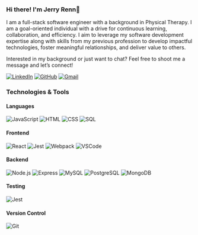 ### Hi there! I'm Jerry Renn👋 

<p>I am a full-stack software engineer with a background in Physical Therapy. I am a goal-oriented individual with a drive for continuous learning, collaboration, and efficiency. I aim to leverage my software development expertise along with skills from my previous profession to develop impactful technologies, foster meaningful relationships, and deliver value to others.</p>

<p>Interested in my background or just want to chat? Feel free to shoot me a message and let’s connect!</p>

[![LinkedIn](https://img.shields.io/badge/-jerryrenn-0A66C2?style=flat-square&logo=linkedin&logoColor=white)](https://www.linkedin.com/in/jerryrenn)
[![GitHub](https://img.shields.io/badge/-jerryrenn-181717?style=flat-square&logo=github&logoColor=white)](https://github.com/jerryrenn)
[![Gmail](https://img.shields.io/badge/-jerryrenn1998-D14836?style=flat-square&logo=gmail&logoColor=white)](mailto:jerryrenn1998@gmail.com)

### Technologies & Tools

#### Languages
![JavaScript](https://img.shields.io/badge/-JavaScript-FFCE5A?style=flat-square&logo=javascript&logoColor=white)
![HTML](https://img.shields.io/badge/-HTML-E34F26?style=flat-square&logo=html5&logoColor=white)
![CSS](https://img.shields.io/badge/-CSS-1572B6?style=flat-square&logo=css3&logoColor=white)
![SQL](https://img.shields.io/badge/-SQL-4479A1?style=flat-square&logo=sql&logoColor=white)

#### Frontend
![React](https://img.shields.io/badge/-React-61DAFB?style=flat-square&logo=react&logoColor=white)
![Jest](https://img.shields.io/badge/-Jest-C21325?style=flat-square&logo=jest&logoColor=white)
![Webpack](https://img.shields.io/badge/-Webpack-8DD6F9?style=flat-square&logo=webpack&logoColor=white)
![VSCode](https://img.shields.io/badge/-VSCode-007ACC?style=flat-square&logo=visual-studio-code&logoColor=white)

#### Backend
![Node.js](https://img.shields.io/badge/-Node.js-339933?style=flat-square&logo=node.js&logoColor=white)
![Express](https://img.shields.io/badge/-Express-000000?style=flat-square&logo=express&logoColor=white)
![MySQL](https://img.shields.io/badge/-MySQL-4479A1?style=flat-square&logo=mysql&logoColor=white)
![PostgreSQL](https://img.shields.io/badge/-PostgreSQL-336791?style=flat-square&logo=postgresql&logoColor=white)
![MongoDB](https://img.shields.io/badge/-MongoDB-47A248?style=flat-square&logo=mongodb&logoColor=white)

#### Testing
![Jest](https://img.shields.io/badge/-Jest-C21325?style=flat-square&logo=jest&logoColor=white)

#### Version Control
![Git](https://img.shields.io/badge/-Git-F05032?style=flat-square&logo=git&logoColor=white)



